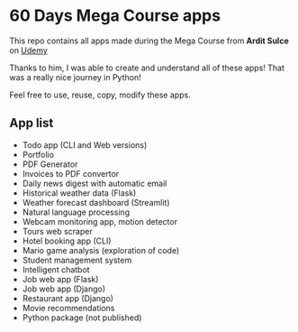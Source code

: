 # 60 Days Mega Course apps

This repo contains all apps made during the Mega Course from **Ardit Sulce** on [Udemy](https://www.udemy.com/course/the-python-mega-course/)

Thanks to him, I was able to create and understand all of these apps! That was a really nice journey in Python!

Feel free to use, reuse, copy, modify these apps.

## App list
- Todo app (CLI and Web versions)
- Portfolio
- PDF Generator
- Invoices to PDF convertor
- Daily news digest with automatic email
- Historical weather data (Flask)
- Weather forecast dashboard (Streamlit)
- Natural language processing
- Webcam monitoring app, motion detector
- Tours web scraper
- Hotel booking app (CLI)
- Mario game analysis (exploration of code)
- Student management system
- Intelligent chatbot 
- Job web app (Flask)
- Job web app (Django)
- Restaurant app (Django)
- Movie recommendations
- Python package (not published)

